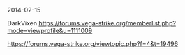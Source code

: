 
2014-02-15

DarkVixen
https://forums.vega-strike.org/memberlist.php?mode=viewprofile&u=1111009

https://forums.vega-strike.org/viewtopic.php?f=4&t=19496


